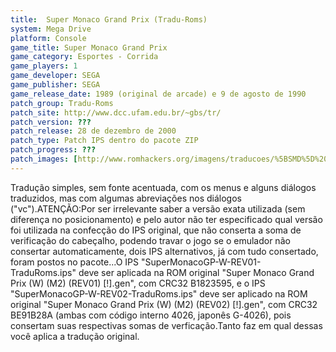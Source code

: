 ```yaml
---
title:  Super Monaco Grand Prix (Tradu-Roms)
system: Mega Drive
platform: Console
game_title: Super Monaco Grand Prix
game_category: Esportes - Corrida
game_players: 1
game_developer: SEGA
game_publisher: SEGA
game_release_date: 1989 (original de arcade) e 9 de agosto de 1990
patch_group: Tradu-Roms
patch_site: http://www.dcc.ufam.edu.br/~gbs/tr/
patch_version: ???
patch_release: 28 de dezembro de 2000
patch_type: Patch IPS dentro do pacote ZIP
patch_progress: ???
patch_images: [http://www.romhackers.org/imagens/traducoes/%5BSMD%5D%20Super%20Monaco%20Grand%20Prix%20-%20Emuroms%20e%20Tradu-Roms%20-%201.png,http://www.romhackers.org/imagens/traducoes/%5BSMD%5D%20Super%20Monaco%20Grand%20Prix%20-%20Tradu-Roms%20-%202.png,http://www.romhackers.org/imagens/traducoes/%5BSMD%5D%20Super%20Monaco%20Grand%20Prix%20-%20Tradu-Roms%20-%203.png]
---
```

Tradução simples, sem fonte acentuada, com os menus e alguns diálogos traduzidos, mas com algumas abreviações nos diálogos ("vc").ATENÇÃO:Por ser irrelevante saber a versão exata utilizada (sem diferença no posicionamento) e pelo autor não ter especificado qual versão foi utilizada na confecção do IPS original, que não conserta a soma de verificação do cabeçalho, podendo travar o jogo se o emulador não consertar automaticamente, dois IPS alternativos, já com tudo consertado, foram postos no pacote...O IPS "SuperMonacoGP-W-REV01-TraduRoms.ips" deve ser aplicada na ROM original "Super Monaco Grand Prix (W) (M2) (REV01) [!].gen", com CRC32 B1823595, e o IPS "SuperMonacoGP-W-REV02-TraduRoms.ips" deve ser aplicado na ROM original "Super Monaco Grand Prix (W) (M2) (REV02) [!].gen", com CRC32 BE91B28A (ambas com código interno 4026, japonês G-4026), pois consertam suas respectivas somas de verficação.Tanto faz em qual dessas você aplica a tradução original.